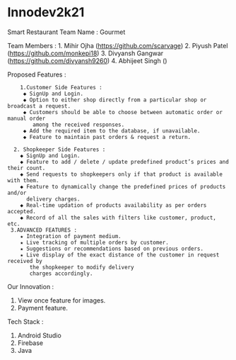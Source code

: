 # Innodev2k21
Smart Restaurant
Team Name : Gourmet

Team Members :
    1. Mihir Ojha  (https://github.com/scarvage)
    2. Piyush Patel (https://github.com/monkepi18)
    3. Divyansh Gangwar (https://github.com/divyansh9260)
    4. Abhijeet Singh ()

Proposed Features :
       
        1.Customer Side Features :
         ◆ SignUp and Login.
         ◆ Option to either shop directly from a particular shop or broadcast a request.
         ◆ Customers should be able to choose between automatic order or manual order 
            among the received responses.
         ◆ Add the required item to the database, if unavailable.
         ◆ Feature to maintain past orders & request a return.
    
      2. Shopkeeper Side Features :
        ◆ SignUp and Login.
        ◆ Feature to add / delete / update predefined product’s prices and their count.
        ◆ Send requests to shopkeepers only if that product is available with them.
        ◆ Feature to dynamically change the predefined prices of products and/or 
          delivery charges.
        ◆ Real-time updation of products availability as per orders accepted.
        ◆ Record of all the sales with filters like customer, product, etc.
     3.ADVANCED FEATURES :
        ★ Integration of payment medium.
        ★ Live tracking of multiple orders by customer.
        ★ Suggestions or recommendations based on previous orders.
        ★ Live display of the exact distance of the customer in request received by 
           the shopkeeper to modify delivery 
           charges accordingly.
 
Our Innovation :
  1. View once feature for images.
  2. Payment feature.

Tech Stack :
  1. Android Studio
  2. Firebase
  3. Java
